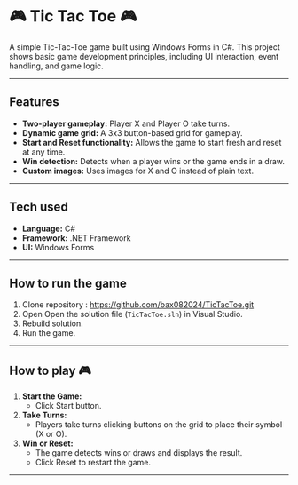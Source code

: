 # :video_game: Tic Tac Toe :video_game:

A simple Tic-Tac-Toe game built using Windows Forms in C#. 
This project shows basic game development principles, 
including UI interaction, event handling, and game logic.

---

## Features

- **Two-player gameplay:** Player X and Player O take turns.
- **Dynamic game grid:** A 3x3 button-based grid for gameplay.
- **Start and Reset functionality:** Allows the game to start fresh and reset at any time.
- **Win detection:** Detects when a player wins or the game ends in a draw.
- **Custom images:** Uses images for X and O instead of plain text.

---

## Tech used

- **Language:** C#
- **Framework:** .NET Framework
- **UI:** Windows Forms

---

## How to run the game 

1. Clone repository : https://github.com/bax082024/TicTacToe.git
2. Open Open the solution file (`TicTacToe.sln`) in Visual Studio.
3. Rebuild solution.
4. Run the game.

---

## How to play :video_game:

1. **Start the Game:**
	- Click Start button.
2. **Take Turns:**
	- Players take turns clicking buttons on the grid to place their symbol (X or O).
3. **Win or Reset:**
	- The game detects wins or draws and displays the result.
	- Click Reset to restart the game.

---